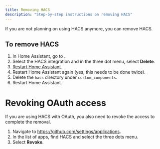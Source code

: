 ```yaml
---
title: Removing HACS
description: "Step-by-step instructions on removing HACS"
---
```


If you are not planning on using HACS anymore, you can remove HACS.

## To remove HACS

1. In Home Assistant, go to <!-- hacs:my integrations title="**{{coreui('panel.config')}}** > **{{coreui('ui.panel.config.dashboard.devices.main')}}**" -->.
2. Select the HACS integration and in the three dot menu, select **Delete**.
3. [Restart Home Assistant](https://www.home-assistant.io/docs/configuration/#reloading-the-configuration-to-apply-changes).
4. Restart Home Assistant again (yes, this needs to be done twice).
5. Delete the `hacs` directory under `custom_components`.
6. Restart Home Assistant.



# Revoking OAuth access

If you are using HACS with OAuth, you also need to revoke the access to complete the removal.

1. Navigate to https://github.com/settings/applications.
2. In the list of apps, find HACS and select the three dots menu.
3. Select **Revoke**.
